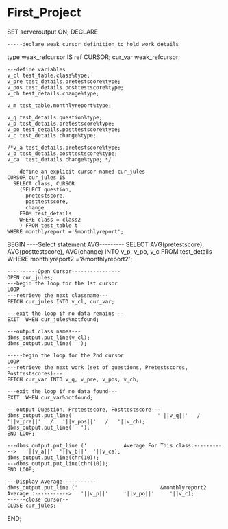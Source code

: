 # First_Project

SET serveroutput ON;
DECLARE

    -----declare weak cursor definition to hold work details
type weak_refcursor IS ref CURSOR;
    cur_var weak_refcursor;
    
    ---define variables
    v_cl test_table.class%type;
    v_pre test_details.pretestscore%type;
    v_pos test_details.posttestscore%type;
    v_ch test_details.change%type;

    v_m test_table.monthlyreport%type;

    v_q test_details.question%type;
    v_p test_details.pretestscore%type;
    v_po test_details.posttestscore%type;
    v_c test_details.change%type;

    /*v_a test_details.pretestscore%type;
    v_b test_details.posttestscore%type;
    v_ca  test_details.change%type; */

    ----define an explicit cursor named cur_jules
    CURSOR cur_jules IS
      SELECT class, CURSOR
        (SELECT question,
          pretestscore,
          posttestscore,
          change
        FROM test_details
        WHERE class = class2
        ) FROM test_table t
    WHERE monthlyreport ='&monthlyreport';

  BEGIN
    ----Select statement AVG---------
    SELECT AVG(pretestscore), AVG(posttestscore), AVG(change)
    INTO v_p, v_po, v_c FROM test_details
    WHERE monthlyreport2 ='&monthlyreport2';

    ----------Open Cursor----------------
    OPEN cur_jules;
    ---begin the loop for the 1st cursor
    LOOP
    ---retrieve the next classname---
    FETCH cur_jules INTO v_cl, cur_var;

    ---exit the loop if no data remains---
    EXIT  WHEN cur_jules%notfound;

    ---output class names---
    dbms_output.put_line(v_cl);
    dbms_output.put_line(' ');

    -----begin the loop for the 2nd cursor
    LOOP
    ---retrieve the next work (set of questions, Pretestscores, Posttestscores)---
    FETCH cur_var INTO v_q, v_pre, v_pos, v_ch;

    ---exit the loop if no data found---
    EXIT  WHEN cur_var%notfound;

    ---output Question, Pretestscore, Posttestscore---
    dbms_output.put_line('                           ' ||v_q||'   /   '||v_pre||'   /   '||v_pos||'   /   '||v_ch);
    dbms_output.put_line('  ');
    END LOOP;

    ---dbms_output.put_line ('            Average For This class:----------->   '||v_a||'  '||v_b||'  '||v_ca);
    dbms_output.put_line(chr(10));
    ---dbms_output.put_line(chr(10));
    END LOOP;

    ---Display Average-----------
    dbms_output.put_line ('                           &monthlyreport2 Average :----------->   '||v_p||'     '||v_po||'     '||v_c);
    ------close cursor--
    CLOSE cur_jules;
  END;
